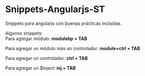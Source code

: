 # Snippets-Angularjs-ST
Snippets para angularjs con buenas prácticas incluidas.

Algunos snippets:
<br>
Para agregar módulo:
<strong>modulebp + TAB</strong>

Para agregar un módulo más un controlador:
<strong>module+ctrl + TAB</strong>

Para agregar un controlador:
<strong>ctrl + TAB</strong>

Para agregar un $inject:
<strong>inj + TAB</strong>
